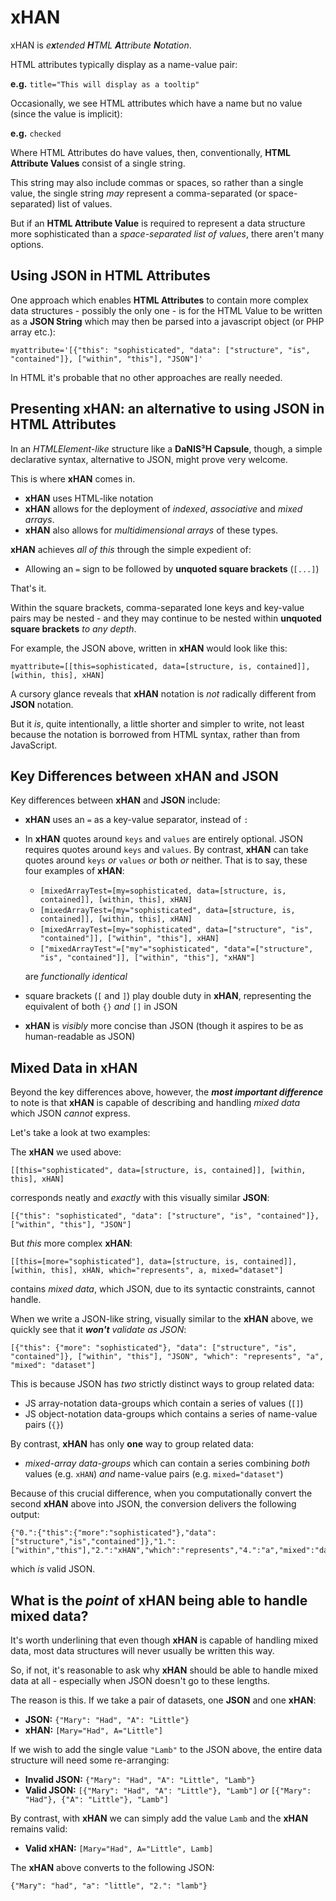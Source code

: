 # xHAN
xHAN is *e**x**tended **H**TML **A**ttribute **N**otation*.

HTML attributes typically display as a name-value pair:

**e.g.** `title="This will display as a tooltip"`

Occasionally, we see HTML attributes which have a name but no value (since the value is implicit):

**e.g.** `checked`

Where HTML Attributes do have values, then, conventionally, **HTML Attribute Values** consist of a single string.

This string may also include commas or spaces, so rather than a single value, the single string *may* represent a comma-separated (or space-separated) list of values.

But if an **HTML Attribute Value** is required to represent a data structure more sophisticated than a *space-separated list of values*, there aren't many options.

## Using JSON in HTML Attributes
One approach which enables **HTML Attributes** to contain more complex data structures - possibly the only one - is for the HTML Value to be written as a **JSON String** which may then be parsed into a javascript object (or PHP array etc.):

    myattribute='[{"this": "sophisticated", "data": ["structure", "is", "contained"]}, ["within", "this"], "JSON"]'
    
In HTML it's probable that no other approaches are really needed.

## Presenting xHAN: an alternative to using JSON in HTML Attributes

In an *HTMLElement-like* structure like a **DaNIS³H Capsule**,  though, a simple declarative syntax, alternative to JSON, might prove very welcome.

This is where **xHAN** comes in.

 - **xHAN** uses HTML-like notation
 - **xHAN** allows for the deployment of *indexed*, *associative* and *mixed arrays*.
 - **xHAN** also allows for *multidimensional arrays* of these types.

**xHAN** achieves *all of this* through the simple expedient of:

 - Allowing an `=` sign to be followed by **unquoted square brackets** (`[...]`)

That's it.

Within the square brackets, comma-separated lone keys and key-value pairs may be nested - and they may continue to be nested within **unquoted square brackets** *to any depth*.

For example, the JSON above, written in **xHAN** would look like this:

    myattribute=[[this=sophisticated, data=[structure, is, contained]], [within, this], xHAN]
    
A cursory glance reveals that **xHAN** notation is *not* radically different from **JSON** notation.

But it *is*, quite intentionally, a little shorter and simpler to write, not least because the notation is borrowed from HTML syntax, rather than from JavaScript.

## Key Differences between xHAN and JSON

Key differences between **xHAN** and **JSON** include:

 - **xHAN** uses an `=` as a key-value separator, instead of `: `
 - In **xHAN** quotes around `keys` and `values` are entirely optional. JSON requires quotes around `keys` and `values`. By contrast, **xHAN** can take quotes around `keys` *or* `values` *or* both *or* neither. That is to say, these four examples of **xHAN**:

   - `[mixedArrayTest=[my=sophisticated, data=[structure, is, contained]], [within, this], xHAN]`
   - `[mixedArrayTest=[my="sophisticated", data=[structure, is, contained]], [within, this], xHAN]`
   - `[mixedArrayTest=[my="sophisticated", data=["structure", "is", "contained"]], ["within", "this"], xHAN]`
   - `["mixedArrayTest"=["my"="sophisticated", "data"=["structure", "is", "contained"]], ["within", "this"], "xHAN"]`
   
   are *functionally identical*
 - square brackets (`[` and `]`) play double duty in **xHAN**, representing the equivalent of both `{}` *and* `[]` in JSON
 - **xHAN** is *visibly* more concise than JSON (though it aspires to be as human-readable as JSON)

## Mixed Data in xHAN

Beyond the key differences above, however, the ***most important difference*** to note is that **xHAN** is capable of describing and handling *mixed data* which JSON *cannot* express.

Let's take a look at two examples:

The **xHAN** we used above:

    [[this="sophisticated", data=[structure, is, contained]], [within, this], xHAN]

corresponds neatly and *exactly* with this visually similar **JSON**:

    [{"this": "sophisticated", "data": ["structure", "is", "contained"]}, ["within", "this"], "JSON"]

But *this* more complex **xHAN**:

    [[this=[more="sophisticated"], data=[structure, is, contained]], [within, this], xHAN, which="represents", a, mixed="dataset"]

contains *mixed data*, which JSON, due to its syntactic constraints, cannot handle.

When we write a JSON-like string, visually similar to the **xHAN** above, we quickly see that it ***won't** validate as JSON*:

    [{"this": {"more": "sophisticated"}, "data": ["structure", "is", "contained"]}, ["within", "this"], "JSON", "which": "represents", "a", "mixed": "dataset"]
    
This is because JSON has *two* strictly distinct ways to group related data:

 - JS array-notation data-groups which contain a series of values (`[]`) 
 - JS object-notation data-groups which contains a series of name-value pairs (`{}`)

By contrast, **xHAN** has only **one** way to group related data:

 - *mixed-array data-groups* which can contain a series combining *both* values (e.g. `xHAN`) *and* name-value pairs (e.g. `mixed="dataset"`)

Because of this crucial difference, when you computationally convert the second **xHAN** above into JSON, the conversion delivers the following output:

    {"0.":{"this":{"more":"sophisticated"},"data":["structure","is","contained"]},"1.":["within","this"],"2.":"xHAN","which":"represents","4.":"a","mixed":"dataset"}
    
which *is* valid JSON.

## What is the *point* of xHAN being able to handle mixed data?

It's worth underlining that even though **xHAN** is capable of handling mixed data, most data structures will never usually be written this way.

So, if not, it's reasonable to ask why **xHAN** should be able to handle mixed data at all - especially when JSON doesn't go to these lengths.

The reason is this. If we take a pair of datasets, one **JSON** and one **xHAN**:

 - **JSON:** `{"Mary": "Had", "A": "Little"}`
 - **xHAN:** `[Mary="Had", A="Little"]`

If we wish to add the single value `"Lamb"` to the JSON above, the entire data structure will need some re-arranging:

 - **Invalid JSON:** `{"Mary": "Had", "A": "Little", "Lamb"}`
 - **Valid JSON:** `[{"Mary": "Had", "A": "Little"}, "Lamb"]` *or* `[{"Mary": "Had"}, {"A": "Little"}, "Lamb"]`

By contrast, with **xHAN** we can simply add the value `Lamb` and the **xHAN** remains valid:

- **Valid xHAN:** `[Mary="Had", A="Little", Lamb]`

The **xHAN** above converts to the following JSON:

    {"Mary": "had", "a": "little", "2.": "lamb"}


